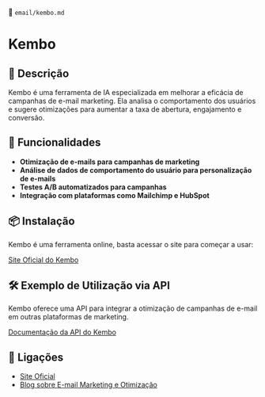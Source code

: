 📌 `email/kembo.md`

# Kembo

## 🔹 Descrição
Kembo é uma ferramenta de IA especializada em melhorar a eficácia de campanhas de e-mail marketing. Ela analisa o comportamento dos usuários e sugere otimizações para aumentar a taxa de abertura, engajamento e conversão.

## 🚀 Funcionalidades
- **Otimização de e-mails para campanhas de marketing**
- **Análise de dados de comportamento do usuário para personalização de e-mails**
- **Testes A/B automatizados para campanhas**
- **Integração com plataformas como Mailchimp e HubSpot**

## 📦 Instalação
Kembo é uma ferramenta online, basta acessar o site para começar a usar:

[Site Oficial do Kembo](https://www.kembo.com)

## 🛠️ Exemplo de Utilização via API
Kembo oferece uma API para integrar a otimização de campanhas de e-mail em outras plataformas de marketing.

[Documentação da API do Kembo](https://www.kembo.com/api)

## 🔗 Ligações
- [Site Oficial](https://www.kembo.com)
- [Blog sobre E-mail Marketing e Otimização](https://www.kembo.com/blog)  